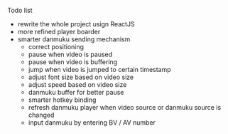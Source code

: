 Todo list
-   rewrite the whole project usign ReactJS
-   more refined player boarder
-   smarter danmuku sending mechanism
    -   correct positioning
    -   pause when video is paused
    -   pause when video is buffering
    -   jump when video is jumped to certain timestamp
    -   adjust font size based on video size
    -   adjust speed based on video size
    -   danmuku buffer for better pause
    -   smarter hotkey binding
    -   refresh danmuku player when video source or danmuku source is changed
    -   input danmuku by entering BV / AV number